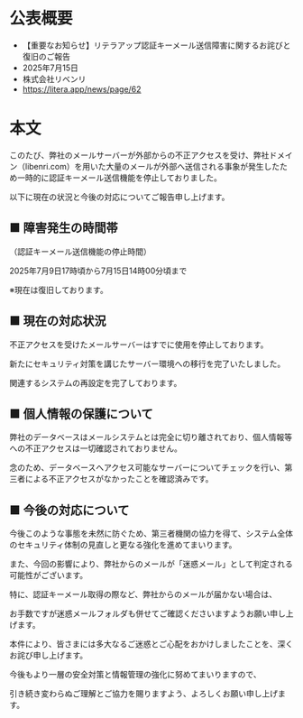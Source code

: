 # 公表概要
- 【重要なお知らせ】リテラアップ認証キーメール送信障害に関するお詫びと復旧のご報告
- 2025年7月15日
- 株式会社リベンリ
- https://litera.app/news/page/62

# 本文
このたび、弊社のメールサーバーが外部からの不正アクセスを受け、弊社ドメイン（libenri.com）を用いた大量のメールが外部へ送信される事象が発生したため一時的に認証キーメール送信機能を停止しておりました。

以下に現在の状況と今後の対応についてご報告申し上げます。

## ■ 障害発生の時間帯
（認証キーメール送信機能の停止時間）

2025年7月9日17時頃から7月15日14時00分頃まで

※現在は復旧しております。

## ■ 現在の対応状況
不正アクセスを受けたメールサーバーはすでに使用を停止しております。

新たにセキュリティ対策を講じたサーバー環境への移行を完了いたしました。

関連するシステムの再設定を完了しております。

## ■ 個人情報の保護について
弊社のデータベースはメールシステムとは完全に切り離されており、個人情報等への不正アクセスは一切確認されておりません。

念のため、データベースへアクセス可能なサーバーについてチェックを行い、第三者による不正アクセスがなかったことを確認済みです。

## ■ 今後の対応について
今後このような事態を未然に防ぐため、第三者機関の協力を得て、システム全体のセキュリティ体制の見直しと更なる強化を進めてまいります。

また、今回の影響により、弊社からのメールが「迷惑メール」として判定される可能性がございます。

特に、認証キーメール取得の際など、弊社からのメールが届かない場合は、

お手数ですが迷惑メールフォルダも併せてご確認くださいますようお願い申し上げます。

本件により、皆さまには多大なるご迷惑とご心配をおかけしましたことを、深くお詫び申し上げます。

今後もより一層の安全対策と情報管理の強化に努めてまいりますので、

引き続き変わらぬご理解とご協力を賜りますよう、よろしくお願い申し上げます。
